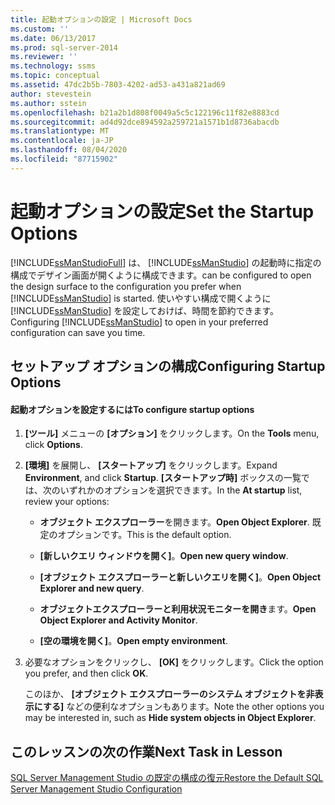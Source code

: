 ```yaml
---
title: 起動オプションの設定 | Microsoft Docs
ms.custom: ''
ms.date: 06/13/2017
ms.prod: sql-server-2014
ms.reviewer: ''
ms.technology: ssms
ms.topic: conceptual
ms.assetid: 47dc2b5b-7803-4202-ad53-a431a821ad69
author: stevestein
ms.author: sstein
ms.openlocfilehash: b21a2b1d808f0049a5c5c122196c11f82e8883cd
ms.sourcegitcommit: ad4d92dce894592a259721a1571b1d8736abacdb
ms.translationtype: MT
ms.contentlocale: ja-JP
ms.lasthandoff: 08/04/2020
ms.locfileid: "87715902"
---
```

# <a name="set-the-startup-options"></a><span data-ttu-id="03a87-102">起動オプションの設定</span><span class="sxs-lookup"><span data-stu-id="03a87-102">Set the Startup Options</span></span>
  [!INCLUDE[ssManStudioFull](../../includes/ssmanstudiofull-md.md)] <span data-ttu-id="03a87-103">は、 [!INCLUDE[ssManStudio](../../includes/ssmanstudio-md.md)] の起動時に指定の構成でデザイン画面が開くように構成できます。</span><span class="sxs-lookup"><span data-stu-id="03a87-103">can be configured to open the design surface to the configuration you prefer when [!INCLUDE[ssManStudio](../../includes/ssmanstudio-md.md)] is started.</span></span> <span data-ttu-id="03a87-104">使いやすい構成で開くように [!INCLUDE[ssManStudio](../../includes/ssmanstudio-md.md)] を設定しておけば、時間を節約できます。</span><span class="sxs-lookup"><span data-stu-id="03a87-104">Configuring [!INCLUDE[ssManStudio](../../includes/ssmanstudio-md.md)] to open in your preferred configuration can save you time.</span></span>  
  
## <a name="configuring-startup-options"></a><span data-ttu-id="03a87-105">セットアップ オプションの構成</span><span class="sxs-lookup"><span data-stu-id="03a87-105">Configuring Startup Options</span></span>  
  
#### <a name="to-configure-startup-options"></a><span data-ttu-id="03a87-106">起動オプションを設定するには</span><span class="sxs-lookup"><span data-stu-id="03a87-106">To configure startup options</span></span>  
  
1.  <span data-ttu-id="03a87-107">**[ツール]** メニューの **[オプション]** をクリックします。</span><span class="sxs-lookup"><span data-stu-id="03a87-107">On the **Tools** menu, click **Options**.</span></span>  
  
2.  <span data-ttu-id="03a87-108">**[環境]** を展開し、 **[スタートアップ]** をクリックします。</span><span class="sxs-lookup"><span data-stu-id="03a87-108">Expand **Environment**, and click **Startup**.</span></span> <span data-ttu-id="03a87-109">**[スタートアップ時]** ボックスの一覧では、次のいずれかのオプションを選択できます。</span><span class="sxs-lookup"><span data-stu-id="03a87-109">In the **At startup** list, review your options:</span></span>  
  
    -   <span data-ttu-id="03a87-110">**オブジェクト エクスプローラー**を開きます。</span><span class="sxs-lookup"><span data-stu-id="03a87-110">**Open Object Explorer**.</span></span> <span data-ttu-id="03a87-111">既定のオプションです。</span><span class="sxs-lookup"><span data-stu-id="03a87-111">This is the default option.</span></span>  
  
    -   <span data-ttu-id="03a87-112">**[新しいクエリ ウィンドウを開く]**。</span><span class="sxs-lookup"><span data-stu-id="03a87-112">**Open new query window**.</span></span>  
  
    -   <span data-ttu-id="03a87-113">**[オブジェクト エクスプローラーと新しいクエリを開く]**。</span><span class="sxs-lookup"><span data-stu-id="03a87-113">**Open Object Explorer and new query**.</span></span>  
  
    -   <span data-ttu-id="03a87-114">**オブジェクトエクスプローラーと利用状況モニターを開き**ます。</span><span class="sxs-lookup"><span data-stu-id="03a87-114">**Open Object Explorer and Activity Monitor**.</span></span>  
  
    -   <span data-ttu-id="03a87-115">**[空の環境を開く]**。</span><span class="sxs-lookup"><span data-stu-id="03a87-115">**Open empty environment**.</span></span>  
  
3.  <span data-ttu-id="03a87-116">必要なオプションをクリックし、 **[OK]** をクリックします。</span><span class="sxs-lookup"><span data-stu-id="03a87-116">Click the option you prefer, and then click **OK**.</span></span>  
  
     <span data-ttu-id="03a87-117">このほか、 **[オブジェクト エクスプローラーのシステム オブジェクトを非表示にする]** などの便利なオプションもあります。</span><span class="sxs-lookup"><span data-stu-id="03a87-117">Note the other options you may be interested in, such as **Hide system objects in Object Explorer**.</span></span>  
  
## <a name="next-task-in-lesson"></a><span data-ttu-id="03a87-118">このレッスンの次の作業</span><span class="sxs-lookup"><span data-stu-id="03a87-118">Next Task in Lesson</span></span>  
 [<span data-ttu-id="03a87-119">SQL Server Management Studio の既定の構成の復元</span><span class="sxs-lookup"><span data-stu-id="03a87-119">Restore the Default SQL Server Management Studio Configuration</span></span>](lesson-1-8-restore-the-default-sql-server-management-studio-configuration.md)  
  
  
